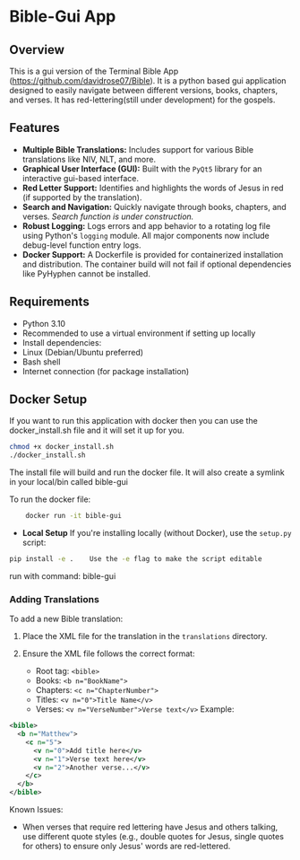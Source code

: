 # Bible-Gui App

## Overview
This is a gui version of the Terminal Bible App (https://github.com/davidrose07/Bible). It is a python based gui application designed to easily navigate between different versions, books, chapters, and verses. It has red-lettering(still under development) for the gospels.

## Features

* **Multiple Bible Translations:** Includes support for various Bible translations like NIV, NLT, and more.
* **Graphical User Interface (GUI):** Built with the `PyQt5` library for an interactive gui-based interface.
* **Red Letter Support:** Identifies and highlights the words of Jesus in red (if supported by the translation).
* **Search and Navigation:** Quickly navigate through books, chapters, and verses. *Search function is under construction.*
* **Robust Logging:** Logs errors and app behavior to a rotating log file using Python's `logging` module. All major components now include debug-level function entry logs.
* **Docker Support:** A Dockerfile is provided for containerized installation and distribution. The container build will not fail if optional dependencies like PyHyphen cannot be installed.

## Requirements

* Python 3.10
* Recommended to use a virtual environment if setting up locally
* Install dependencies:
* Linux (Debian/Ubuntu preferred)
* Bash shell
* Internet connection (for package installation)

## Docker Setup
If you want to run this application with docker then you can use the docker_install.sh file and it will set it up for you.

```bash
chmod +x docker_install.sh
./docker_install.sh
```
The install file will build and run the docker file. It will also create a symlink in your local/bin called bible-gui

To run the docker file:
```bash
    docker run -it bible-gui
```
* **Local Setup**
If you're installing locally (without Docker), use the `setup.py` script:

```bash
pip install -e .    Use the -e flag to make the script editable
```

run with command: bible-gui


### Adding Translations

To add a new Bible translation:

1. Place the XML file for the translation in the `translations` directory.
2. Ensure the XML file follows the correct format:

   * Root tag: `<bible>`
   * Books: `<b n="BookName">`
   * Chapters: `<c n="ChapterNumber">`
   * Titles: `<v n="0">Title Name</v>`
   * Verses: `<v n="VerseNumber">Verse text</v>`
     Example:

```xml
<bible>
  <b n="Matthew">
    <c n="5">
      <v n="0">Add title here</v>
      <v n="1">Verse text here</v>
      <v n="2">Another verse...</v>
    </c>
  </b>
</bible>
```

Known Issues:

* When verses that require red lettering have Jesus and others talking, use different quote styles (e.g., double quotes for Jesus, single quotes for others) to ensure only Jesus' words are red-lettered.

